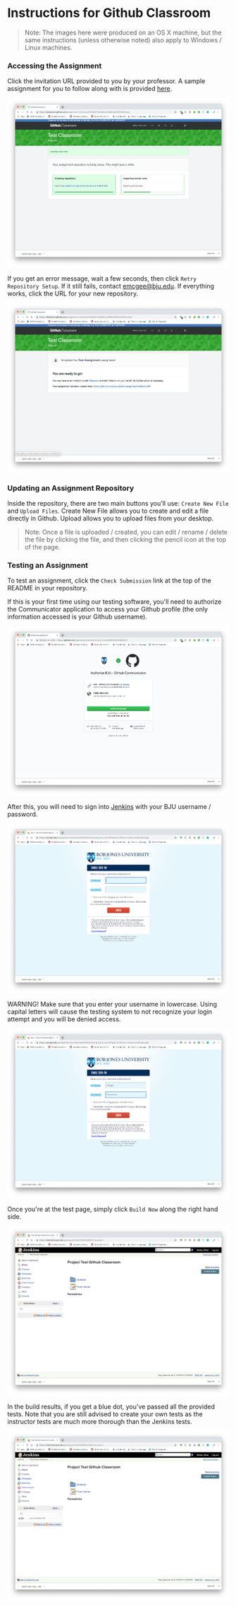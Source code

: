 # Instructions for Github Classroom

> Note: The images here were produced on an OS X machine, but the same instructions (unless otherwise noted) also apply to Windows / Linux machines.

### Accessing the Assignment

Click the invitation URL provided to you by your professor.  A sample assignment for you to follow along with is provided [here](https://classroom.github.com/a/iidjEaf-).

![Github Invite Screen](images/github-invite-screen.png)

If you get an error message, wait a few seconds, then click `Retry Repository Setup`.  If it still fails, contact emcgee@bju.edu.  If everything works, click the URL for your new repository.

![Github Invite Finished](images/github-invite-finished.png)

### Updating an Assignment Repository

Inside the repository, there are two main buttons you'll use: `Create New File` and `Upload Files`.  Create New File allows you to create and edit a file directly in Github.  Upload allows you to upload files from your desktop.

> Note: Once a file is uploaded / created, you can edit / rename / delete the file by clicking the file, and then clicking the pencil icon at the top of the page.

### Testing an Assignment

To test an assignment, click the `Check Submission` link at the top of the README in your repository.

If this is your first time using our testing software, you'll need to authorize the Communicator application to access your Github profile (the only information accessed is your Github username).

![Install OAuth](images/install-oauth.png)

After this, you will need to sign into [Jenkins](https://protect.bju.edu/cps/jenkins) with your BJU username / password.

![Login](images/login.png)

WARNING! Make sure that you enter your username in lowercase.  Using capital letters will cause the testing system to not recognize your login attempt and you will be denied access.

![Login Lowercase](images/login-lowercase.png)

Once you're at the test page, simply click `Build Now` along the right hand side.

![Build Now](images/build-now.png)

In the build results, if you get a blue dot, you've passed all the provided tests.  Note that you are still advised to create your own tests as the instructor tests are much more thorough than the Jenkins tests.

![Build Now Done](images/build-now-done.png)
